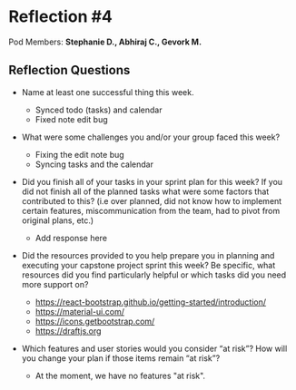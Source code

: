 # Reflection #4

Pod Members: **Stephanie D., Abhiraj C., Gevork M.**

## Reflection Questions

* Name at least one successful thing this week.

  - Synced todo (tasks) and calendar
  - Fixed note edit bug

* What were some challenges you and/or your group faced this week?

  - Fixing the edit note bug
  - Syncing tasks and the calendar

* Did you finish all of your tasks in your sprint plan for this week? If you did not finish all of the planned tasks what were some factors that contributed to this?  (i.e over planned, did not know how to implement certain features, miscommunication from the team, had to pivot from original plans, etc.)

  - Add response here

* Did the resources provided to you help prepare you in planning and executing your capstone project sprint this week? Be specific, what resources did you find particularly helpful or which tasks did you need more support on?

  - https://react-bootstrap.github.io/getting-started/introduction/
  - https://material-ui.com/
  - https://icons.getbootstrap.com/
  - https://draftjs.org

* Which features and user stories would you consider “at risk”? How will you change your plan if those items remain “at risk”?

  - At the moment, we have no features "at risk".
